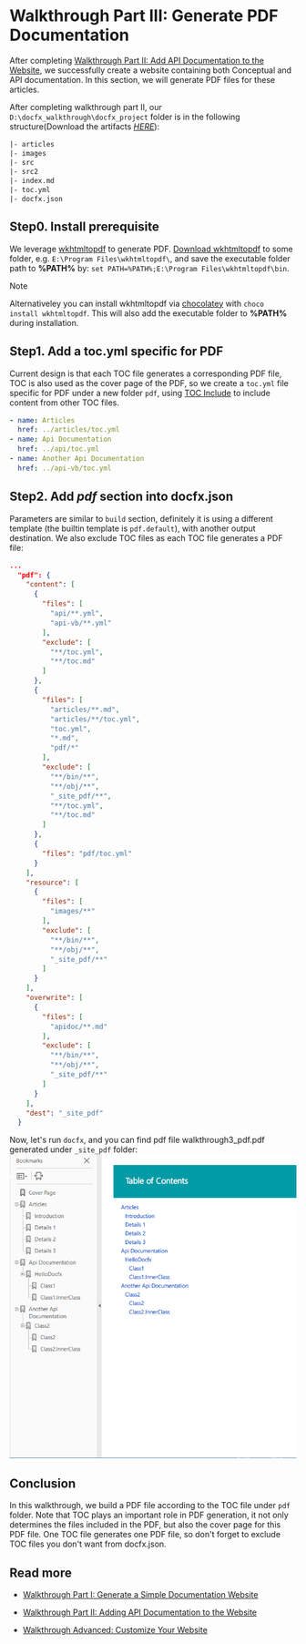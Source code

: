 Walkthrough Part III: Generate PDF Documentation
==========================

After completing [Walkthrough Part II: Add API Documentation to the Website](walkthrough_create_a_docfx_project_2.md), we successfully create a website containing both Conceptual and API documentation. In this section, we will generate PDF files for these articles.

After completing walkthrough part II, our `D:\docfx_walkthrough\docfx_project` folder is in the following structure(Download the artifacts [*HERE*](artifacts/walkthrough3.zip)):

```
|- articles
|- images
|- src
|- src2
|- index.md
|- toc.yml
|- docfx.json
```

Step0. Install prerequisite 
---------------------------
We leverage [wkhtmltopdf](https://wkhtmltopdf.org/) to generate PDF. [Download wkhtmltopdf](https://wkhtmltopdf.org/downloads.html) to some folder, e.g. `E:\Program Files\wkhtmltopdf\`, and save the executable folder path to **%PATH%** by: `set PATH=%PATH%;E:\Program Files\wkhtmltopdf\bin`.

> [!NOTE]
> Alternativeley you can install wkhtmltopdf via [chocolatey](https://chocolatey.org/) with `choco install wkhtmltopdf`. This will also add the executable folder to **%PATH%** during installation.

Step1. Add a toc.yml specific for PDF
---------------------------
Current design is that each TOC file generates a corresponding PDF file, TOC is also used as the cover page of the PDF, so we create a `toc.yml` file specific for PDF under a new folder `pdf`, using [TOC Include](http://dotnet.github.io/docfx/tutorial/intro_toc.html?q=toc%20inclu#link-to-another-toc-file) to include content from other TOC files.
```yml
- name: Articles
  href: ../articles/toc.yml
- name: Api Documentation
  href: ../api/toc.yml
- name: Another Api Documentation
  href: ../api-vb/toc.yml
```

Step2. Add *pdf* section into docfx.json
----------------------------------------------------
Parameters are similar to `build` section, definitely it is using a different template (the builtin template is `pdf.default`), with another output destination. We also exclude TOC files as each TOC file generates a PDF file:
```json
...
  "pdf": {
    "content": [
      {
        "files": [
          "api/**.yml",
          "api-vb/**.yml"
        ],
        "exclude": [
          "**/toc.yml",
          "**/toc.md"
        ]
      },
      {
        "files": [
          "articles/**.md",
          "articles/**/toc.yml",
          "toc.yml",
          "*.md",
          "pdf/*"
        ],
        "exclude": [
          "**/bin/**",
          "**/obj/**",
          "_site_pdf/**",
          "**/toc.yml",
          "**/toc.md"
        ]
      },
      {
        "files": "pdf/toc.yml"
      }
    ],
    "resource": [
      {
        "files": [
          "images/**"
        ],
        "exclude": [
          "**/bin/**",
          "**/obj/**",
          "_site_pdf/**"
        ]
      }
    ],
    "overwrite": [
      {
        "files": [
          "apidoc/**.md"
        ],
        "exclude": [
          "**/bin/**",
          "**/obj/**",
          "_site_pdf/**"
        ]
      }
    ],
    "dest": "_site_pdf"
  }
```

Now, let's run `docfx`, and you can find pdf file walkthrough3_pdf.pdf generated under `_site_pdf` folder:
![PDF Preview](images/walkthrough3.png)

Conclusion
---------
In this walkthrough, we build a PDF file according to the TOC file under `pdf` folder. Note that TOC plays an important role in PDF generation, it not only determines the files included in the PDF, but also the cover page for this PDF file. One TOC file generates one PDF file, so don't forget to exclude TOC files you don't want from docfx.json.

Read more
---------
* [Walkthrough Part I: Generate a Simple Documentation Website](walkthrough_create_a_docfx_project.md)

* [Walkthrough Part II: Adding API Documentation to the Website](walkthrough_create_a_docfx_project_2.md)

* [Walkthrough Advanced: Customize Your Website](advanced_walkthrough.md)
